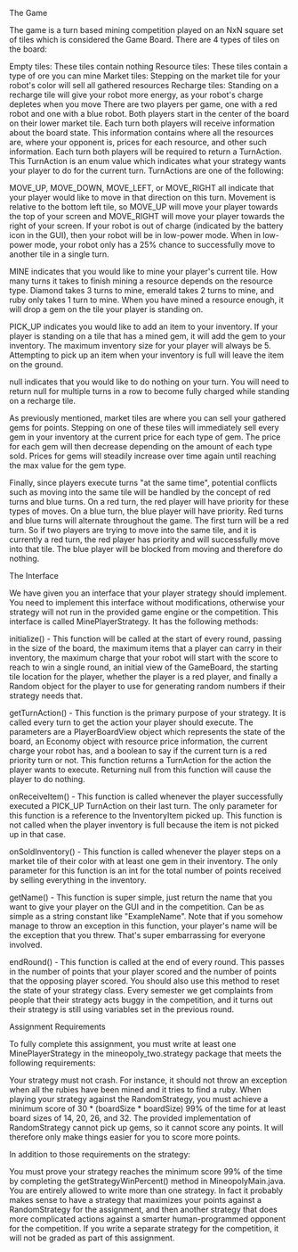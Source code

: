 The Game


The game is a turn based mining competition played on an NxN square set of tiles which is considered the Game Board. There are 4 types of tiles on the board:

Empty tiles: These tiles contain nothing
Resource tiles: These tiles contain a type of ore you can mine
Market tiles: Stepping on the market tile for your robot's color will sell all gathered resources
Recharge tiles: Standing on a recharge tile will give your robot more energy, as your robot's charge depletes when you move
There are two players per game, one with a red robot and one with a blue robot. Both players start in the center of the board on their lower market tile. Each turn both players will receive information about the board state. This information contains where all the resources are, where your opponent is, prices for each resource, and other such information. Each turn both players will be required to return a TurnAction. This TurnAction is an enum value which indicates what your strategy wants your player to do for the current turn. TurnActions are one of the following:

MOVE_UP, MOVE_DOWN, MOVE_LEFT, or MOVE_RIGHT all indicate that your player would like to move in that direction on this turn. Movement is relative to the bottom left tile, so MOVE_UP will move your player towards the top of your screen and MOVE_RIGHT will move your player towards the right of your screen. If your robot is out of charge (indicated by the battery icon in the GUI), then your robot will be in low-power mode. When in low-power mode, your robot only has a 25% chance to successfully move to another tile in a single turn.

MINE indicates that you would like to mine your player's current tile. How many turns it takes to finish mining a resource depends on the resource type. Diamond takes 3 turns to mine, emerald takes 2 turns to mine, and ruby only takes 1 turn to mine. When you have mined a resource enough, it will drop a gem on the tile your player is standing on.

PICK_UP indicates you would like to add an item to your inventory. If your player is standing on a tile that has a mined gem, it will add the gem to your inventory. The maximum inventory size for your player will always be 5. Attempting to pick up an item when your inventory is full will leave the item on the ground.

null indicates that you would like to do nothing on your turn. You will need to return null for multiple turns in a row to become fully charged while standing on a recharge tile.

As previously mentioned, market tiles are where you can sell your gathered gems for points. Stepping on one of these tiles will immediately sell every gem in your inventory at the current price for each type of gem. The price for each gem will then decrease depending on the amount of each type sold. Prices for gems will steadily increase over time again until reaching the max value for the gem type.

Finally, since players execute turns "at the same time", potential conflicts such as moving into the same tile will be handled by the concept of red turns and blue turns. On a red turn, the red player will have priority for these types of moves. On a blue turn, the blue player will have priority. Red turns and blue turns will alternate throughout the game. The first turn will be a red turn. So if two players are trying to move into the same tile, and it is currently a red turn, the red player has priority and will successfully move into that tile. The blue player will be blocked from moving and therefore do nothing.

The Interface

We have given you an interface that your player strategy should implement. You need to implement this interface without modifications, otherwise your strategy will not run in the provided game engine or the competition. This interface is called MinePlayerStrategy. It has the following methods:

initialize() - This function will be called at the start of every round, passing in the size of the board, the maximum items that a player can carry in their inventory, the maximum charge that your robot will start with the score to reach to win a single round, an initial view of the GameBoard, the starting tile location for the player, whether the player is a red player, and finally a Random object for the player to use for generating random numbers if their strategy needs that.

getTurnAction() - This function is the primary purpose of your strategy. It is called every turn to get the action your player should execute. The parameters are a PlayerBoardView object which represents the state of the board, an Economy object with resource price information, the current charge your robot has, and a boolean to say if the current turn is a red priority turn or not. This function returns a TurnAction for the action the player wants to execute. Returning null from this function will cause the player to do nothing.

onReceiveItem() - This function is called whenever the player successfully executed a PICK_UP TurnAction on their last turn. The only parameter for this function is a reference to the InventoryItem picked up. This function is not called when the player inventory is full because the item is not picked up in that case.

onSoldInventory() - This function is called whenever the player steps on a market tile of their color with at least one gem in their inventory. The only parameter for this function is an int for the total number of points received by selling everything in the inventory.

getName() - This function is super simple, just return the name that you want to give your player on the GUI and in the competition. Can be as simple as a string constant like "ExampleName". Note that if you somehow manage to throw an exception in this function, your player's name will be the exception that you threw. That's super embarrassing for everyone involved.

endRound() - This function is called at the end of every round. This passes in the number of points that your player scored and the number of points that the opposing player scored. You should also use this method to reset the state of your strategy class. Every semester we get complaints from people that their strategy acts buggy in the competition, and it turns out their strategy is still using variables set in the previous round.

Assignment Requirements

To fully complete this assignment, you must write at least one MinePlayerStrategy in the mineopoly_two.strategy package that meets the following requirements:

Your strategy must not crash. For instance, it should not throw an exception when all the rubies have been mined and it tries to find a ruby.
When playing your strategy against the RandomStrategy, you must achieve a minimum score of 30 * (boardSize * boardSize) 99% of the time for at least board sizes of 14, 20, 26, and 32.
The provided implementation of RandomStrategy cannot pick up gems, so it cannot score any points. It will therefore only make things easier for you to score more points.

In addition to those requirements on the strategy:

You must prove your strategy reaches the minimum score 99% of the time by completing the getStrategyWinPercent() method in MineopolyMain.java.
You are entirely allowed to write more than one strategy. In fact it probably makes sense to have a strategy that maximizes your points against a RandomStrategy for the assignment, and then another strategy that does more complicated actions against a smarter human-programmed opponent for the competition. If you write a separate strategy for the competition, it will not be graded as part of this assignment.

